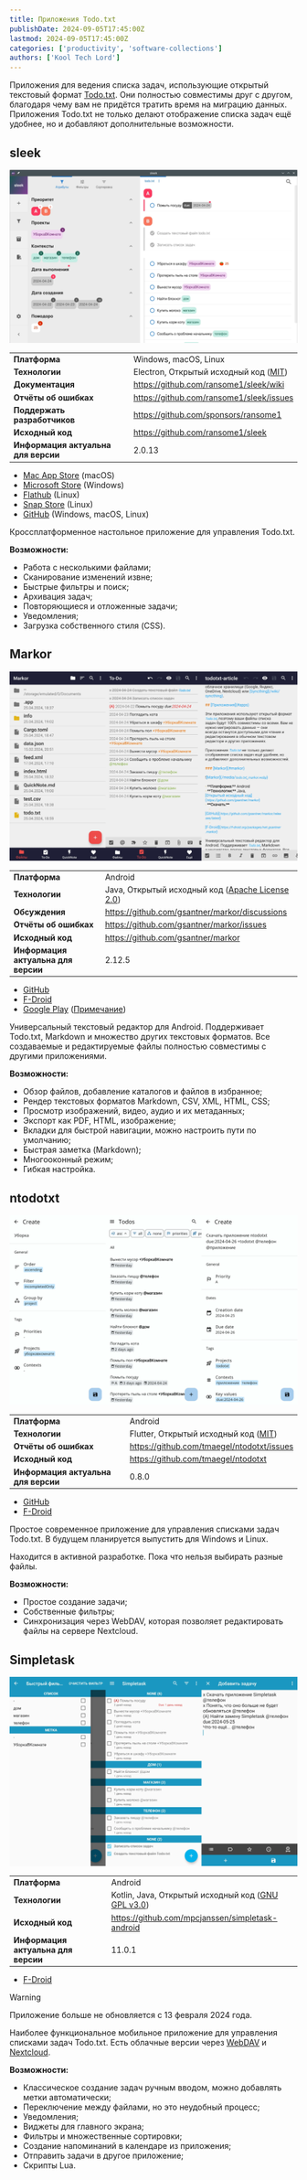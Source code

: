 ```yaml
---
title: Приложения Todo.txt
publishDate: 2024-09-05T17:45:00Z
lastmod: 2024-09-05T17:45:00Z
categories: ['productivity', 'software-collections']
authors: ['Kool Tech Lord']
---
```


Приложения для ведения списка задач, использующие открытый текстовый формат
[Todo.txt](/wiki/todo-txt). Они полностью совместимы друг с другом, благодаря
чему вам не придётся тратить время на миграцию данных. Приложения Todo.txt не
только делают отображение списка задач ещё удобнее, но и добавляют
дополнительные возможности.

<!--more-->

## sleek

![sleek](sleek.webp)

|||
|-|-|
|**Платформа**|Windows, macOS, Linux
|**Технологии**|Electron, Открытый исходный код ([MIT])
|**Документация**|https://github.com/ransome1/sleek/wiki
|**Отчёты об ошибках**|https://github.com/ransome1/sleek/issues
|**Поддержать разработчиков**|https://github.com/sponsors/ransome1
|**Исходный код**|https://github.com/ransome1/sleek
|**Информация актуальна для версии**|2.0.13

- [Mac App Store](https://apps.apple.com/app/id1614704209) (macOS)
- [Microsoft Store](https://www.microsoft.com/store/apps/9NWM2WXF60KR) (Windows)
- [Flathub](https://flathub.org/apps/details/com.github.ransome1.sleek) (Linux)
- [Snap Store](https://snapcraft.io/sleek) (Linux)
- [GitHub](https://github.com/ransome1/sleek/releases/latest) (Windows, macOS,
Linux)

Кроссплатформенное настольное приложение для управления Todo.txt.

**Возможности:**
- Работа с несколькими файлами;
- Сканирование изменений извне;
- Быстрые фильтры и поиск;
- Архивация задач;
- Повторяющиеся и отложенные задачи;
- Уведомления;
- Загрузка собственного стиля (CSS).

## Markor

![Markor](markor.webp)

|||
|-|-|
|**Платформа**|Android
|**Технологии**|Java, Открытый исходный код ([Apache License 2.0])
|**Обсуждения**|https://github.com/gsantner/markor/discussions
|**Отчёты об ошибках**|https://github.com/gsantner/markor/issues
|**Исходный код**|https://github.com/gsantner/markor
|**Информация актуальна для версии**|2.12.5

- [GitHub](https://github.com/gsantner/markor/releases/latest)
- [F-Droid](https://f-droid.org/packages/net.gsantner.markor)
- [Google Play](https://play.google.com/store/apps/details?id=net.gsantner.markor)
([Примечание](https://github.com/gsantner/markor/discussions/2157#discussioncomment-7744069))

Универсальный текстовый редактор для Android. Поддерживает Todo.txt, Markdown
и множество других текстовых форматов. Все создаваемые и редактируемые файлы
полностью совместимы с другими приложениями.

**Возможности:**
- Обзор файлов, добавление каталогов и файлов в избранное;
- Рендер текстовых форматов Markdown, CSV, XML, HTML, CSS;
- Просмотр изображений, видео, аудио и их метаданных;
- Экспорт как PDF, HTML, изображение;
- Вкладки для быстрой навигации, можно настроить пути по умолчанию;
- Быстрая заметка (Markdown);
- Многооконный режим;
- Гибкая настройка.

## ntodotxt

![ntodotxt](ntodotxt.webp)

|||
|-|-|
|**Платформа**|Android
|**Технологии**|Flutter, Открытый исходный код ([MIT])
|**Отчёты об ошибках**|https://github.com/tmaegel/ntodotxt/issues
|**Исходный код**|https://github.com/tmaegel/ntodotxt
|**Информация актуальна для версии**|0.8.0

- [GitHub](https://github.com/tmaegel/ntodotxt/releases/latest)
- [F-Droid](https://f-droid.org/packages/de.tnmgl.ntodotxt)

Простое современное приложение для управления списками задач Todo.txt.
В будущем планируется выпустить для Windows и Linux.

Находится в активной разработке. Пока что нельзя выбирать разные файлы.

**Возможности:**
- Простое создание задачи;
- Собственные фильтры;
- Синхронизация через WebDAV, которая позволяет редактировать файлы на сервере
Nextcloud.

## Simpletask

![Simpletask](simpletask.webp)

|||
|-|-|
|**Платформа**|Android
|**Технологии**|Kotlin, Java, Открытый исходный код ([GNU GPL v3.0])
|**Исходный код**|https://github.com/mpcjanssen/simpletask-android
|**Информация актуальна для версии**|11.0.1

- [F-Droid](https://f-droid.org/packages/nl.mpcjanssen.simpletask)

> [!warning]
> Приложение больше не обновляется с 13 февраля 2024 года.

Наиболее функциональное мобильное приложение для управления списками задач
Todo.txt. Есть облачные версии через [WebDAV] и [Nextcloud].

**Возможности:**
- Классическое создание задач ручным вводом, можно добавлять метки
автоматически;
- Переключение между файлами, но это неудобный процесс;
- Уведомления;
- Виджеты для главного экрана;
- Фильтры и множественные сортировки;
- Создание напоминаний в календаре из приложения;
- Отправить задачи в другое приложение;
- Скрипты Lua.

[WebDAV]: https://f-droid.org/packages/nl.mpcjanssen.simpletask.webdav
[Nextcloud]: https://f-droid.org/packages/nl.mpcjanssen.simpletask.nextcloud


[MIT]: https://spdx.org/licenses/MIT.html
[Apache License 2.0]: https://www.apache.org/licenses/LICENSE-2.0
[GNU GPL v3.0]: https://www.gnu.org/licenses/gpl-3.0.html
